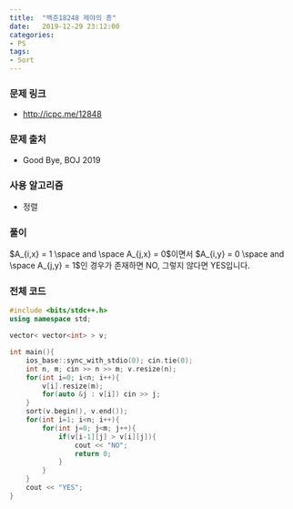 ```yaml
---
title:  "백준18248 제야의 종"
date:   2019-12-29 23:12:00
categories:
- PS
tags:
- Sort
---
```


### 문제 링크
* http://icpc.me/12848

### 문제 출처
* Good Bye, BOJ 2019

### 사용 알고리즘
* 정렬

### 풀이
$A_{i,x} = 1 \space and \space A_{j,x} = 0$이면서 $A_{i,y} = 0 \space and \space A_{j,y} = 1$인 경우가 존재하면 NO, 그렇지 않다면 YES입니다.

### 전체 코드
```cpp
#include <bits/stdc++.h>
using namespace std;

vector< vector<int> > v;

int main(){
    ios_base::sync_with_stdio(0); cin.tie(0);
    int n, m; cin >> n >> m; v.resize(n);
    for(int i=0; i<n; i++){
        v[i].resize(m);
        for(auto &j : v[i]) cin >> j;
    }
    sort(v.begin(), v.end());
    for(int i=1; i<n; i++){
        for(int j=0; j<m; j++){
            if(v[i-1][j] > v[i][j]){
                cout << "NO";
                return 0;
            }
        }
    }
    cout << "YES";
}
```
